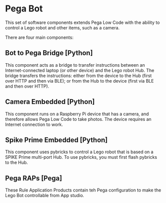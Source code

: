 # Pega Bot

This set of software components extends Pega Low Code with the ability to control a Lego robot and other items, such as a camera.

There are four main components:

## Bot to Pega Bridge [Python]
This component acts as a bridge to transfer instructions between an Internet-connected laptop (or other  device) and the Lego robot Hub. The bridge transfers the instructions: either from the device to the Hub (first over HTTP and then via BLE); or from the Hub to the device (first via BLE and then over HTTP).

## Camera Embedded [Python]
This component runs on a Raspberry Pi device that has a camera, and therefore allows Pega Low Code to take photos. The device requires an Internet connection to work.

## Spike Prime Embedded [Python]
This component uses pybricks to control a Lego robot that is based on a SPIKE Prime multi-port Hub. To use pybricks, you must first flash pybricks to the Hub.

## Pega RAPs [Pega]
These Rule Application Products contain teh Pega configuration to make the Lego Bot controllable from App studio.
